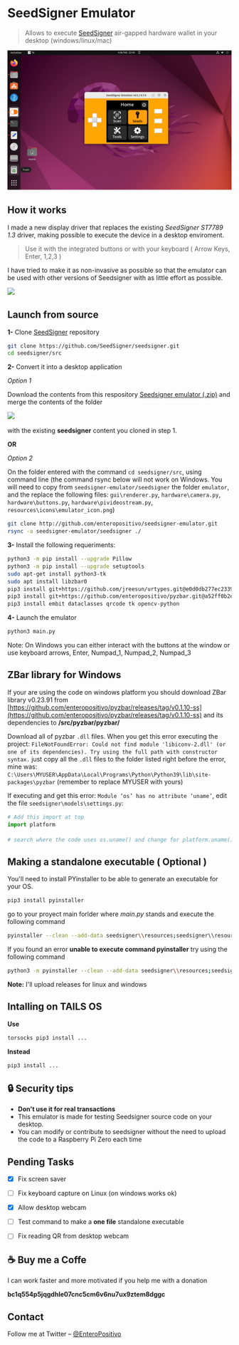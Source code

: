 # SeedSigner Emulator
> Allows to execute [SeedSigner](https://github.com/SeedSigner) air-gapped hardware wallet in your desktop (windows/linux/mac)

![](img/ubuntu.png)


## How it works
I made a new display driver that replaces the existing _SeedSigner ST7789 1.3_ driver, making possible to execute the device in a desktop enviroment.

>Use it with the integrated buttons or with your keyboard ( Arrow Keys, Enter, 1,2,3 )

I have tried to make it as non-invasive as possible so that the emulator can be used with other versions of Seedsigner with as little effort as possible.

![](img/demo.gif)



## Launch from source

**1-** Clone [SeedSigner](https://github.com/SeedSigner/seedsigner) repository

```sh
git clone https://github.com/SeedSigner/seedsigner.git
cd seedsigner/src
```

**2-** Convert it into a desktop application

_Option 1_

Download the contents from this respository [Seedsigner emulator (.zip)](https://github.com/enteropositivo/seedsigner-emulator/archive/refs/heads/master.zip) and merge the contents of the folder 

![](img/tree_content.png)

with the existing **seedsigner** content you cloned in step 1. 


**OR**

_Option 2_

On the folder entered with the command `cd seedsigner/src`, using command line (the command rsync below will not work on Windows. You will need to copy from `seedsigner-emulator/seedsigner` the folder `emulator`, and the replace the following files: `gui\renderer.py`, `hardware\camera.py`, `hardware\buttons.py`, `hardware\pivideostream.py`, `resources\icons\emulator_icon.png`)

```sh
git clone http://github.com/enteropositivo/seedsigner-emulator.git
rsync -a seedsigner-emulator/seedsigner ./
```


**3-** Install the following requeriments:

```sh
python3 -m pip install --upgrade Pillow
python3 -m pip install --upgrade setuptools
sudo apt-get install python3-tk
sudo apt install libzbar0
pip3 install git+https://github.com/jreesun/urtypes.git@e0d0db277ec2339650343eaf7b220fffb9233241
pip3 install git+https://github.com/enteropositivo/pyzbar.git@a52ff0b2e8ff714ba53bbf6461c89d672a304411#egg=pyzbar
pip3 install embit dataclasses qrcode tk opencv-python
```

**4-** Launch the emulator
```sh
python3 main.py
```

Note: On Windows you can either interact with the buttons at the window or use keyboard arrows, Enter, Numpad_1, Numpad_2, Numpad_3

## ZBar library for Windows

If your are using the code on windows platform you should download ZBar library v0.23.91 from [https://github.com/enteropositivo/pyzbar/releases/tag/v0.1.10-ss](https://github.com/enteropositivo/pyzbar/releases/tag/v0.1.10-ss) and its dependencies to  **/src/pyzbar/pyzbar/**

Download all of pyzbar `.dll` files. When you get this error executing the project: `FileNotFoundError: Could not find module 'libiconv-2.dll' (or one of its dependencies). Try using the full path with constructor syntax.` just copy all the `.dll` files to the folder listed right before the error, mine was: `C:\Users\MYUSER\AppData\Local\Programs\Python\Python39\lib\site-packages\pyzbar` (remember to replace MYUSER with yours)

If executing and get this error: `Module ‘os’ has no attribute ‘uname’`, edit the file `seedsigner\models\settings.py`:
```python
# Add this import at top
import platform

# search where the code uses os.uname() and change for platform.uname()
```

## Making a standalone executable ( Optional )

You'll need to install PYinstaller to be able to generate an executable for your OS.

```sh
pip3 install pyinstaller
```
go to your proyect main forlder where _main.py_ stands and execute the following command

```sh
pyinstaller --clean --add-data seedsigner\\resources;seedsigner\\resources main.py
```
If you found an error **unable to execute command pyinstaller** try using the following command

```sh
python3 -m pyinstaller --clean --add-data seedsigner\\resources;seedsigner\\resources main.py
```

**Note:** I'll upload releases for linux and windows


## Intalling on TAILS OS

**Use**
```sh
torsocks pip3 install ...
```
**Instead**
```sh
pip3 install ...
```


## :lock: Security tips
- **Don't use it for real transactions** 
- This emulator is made for testing Seedsigner source code on your desktop.   
- You can modify or contribute to seedsigner without the need to upload the code to a  Raspberry Pi Zero each time 



## Pending Tasks

- [x] Fix screen saver
- [ ] Fix keyboard capture on Linux (on windows works ok)
- [x] Allow desktop webcam
- [ ] Test command to make a **one file** standalone executable
- [ ] Fix reading QR from desktop webcam
 


## :coffee: Buy me a Coffe

I can work faster and more motivated if you help me with a donation 

**bc1q554p5jqgdhle07cnc5cm6v6nu7ux9ztem8dggc**


## Contact

Follow me at Twitter – [@EnteroPositivo](https://twitter.com/enteropositivo)  



